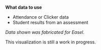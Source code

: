 **What data to use**

- Attendance or Clicker data 
- Student results from an assessment

*Data shown was fabricated for Easel.* 

This visualization is still a work in progress. 
